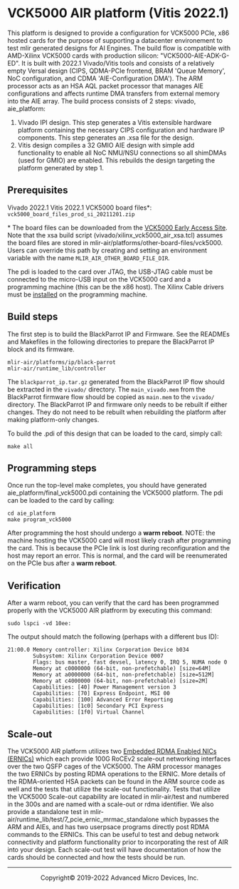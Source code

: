 # VCK5000 AIR platform (Vitis 2022.1)

This platform is designed to provide a configuration for VCK5000 PCIe, x86 hosted cards for the purpose of supporting a datacenter environement to test mlir generated designs for AI Engines. The build flow is compatible with AMD-Xilinx VCK5000 cards with production silicon: "VCK5000-AIE-ADK-G-ED". It is built with 2022.1 Vivado/Vitis tools and consists of a relatively empty Versal design (CIPS, QDMA-PCIe frontend, BRAM 'Queue Memory', NoC configuration, and CDMA 'AIE-Configuration DMA'). The ARM processor acts as an HSA AQL packet processor that manages AIE configurations and affects runtime DMA transfers from external memory into the AIE array. The build process consists of 2 steps: vivado, aie_platform:

1. Vivado IPI design. This step generates a Vitis extensible hardware platform containing the necessary CIPS configuration and hardware IP components. This step generates an .xsa file for the design.
2. Vitis design compiles a 32 GMIO AIE design with simple add functionality to enable all NoC NMU/NSU connections so all shimDMAs (used for GMIO) are enabled. This rebuilds the design targeting the platform generated by step 1.

## Prerequisites
Vivado 2022.1
Vitis 2022.1
VCK5000 board files\*: `vck5000_board_files_prod_si_20211201.zip`

\* The board files can be downloaded from the [VCK5000 Early Access Site](https://www.xilinx.com/member/vck5000.html). Note that the xsa build script (vivado/xilinx_vck5000_air_xsa.tcl) assumes the board files are stored in mlir-air/platforms/other-board-files/vck5000. Users can override this path by creating and setting an environment variable with the name `MLIR_AIR_OTHER_BOARD_FILE_DIR`.

The pdi is loaded to the card over JTAG, the USB-JTAG cable must be connected to the micro-USB input on the VCK5000 card and a programming machine (this can be the x86 host). The Xilinx Cable drivers must be [installed](https://docs.xilinx.com/r/en-US/ug973-vivado-release-notes-install-license/Installing-Cable-Drivers) on the programming machine.

## Build steps

The first step is to build the BlackParrot IP and Firmware. See the READMEs and Makefiles in the following directories to prepare the BlackParrot IP block and its firmware.

    mlir-air/platforms/ip/black-parrot
    mlir-air/runtime_lib/controller

The `blackparrot_ip.tar.gz` generated from the BlackParrot IP flow should be extracted in the `vivado/` directory. The `main_vivado.mem` from the BlackParrot firmware flow should be copied as `main.mem` to the `vivado/` directory. The BlackParrot IP and firmware only needs to be rebuilt if either changes. They do not need to be rebuilt when rebuilding the platform after making platform-only changes.

To build the .pdi of this design that can be loaded to the card, simply call:
```
make all
```

## Programming steps
Once run the top-level make completes, you should have generated aie_platform/final_vck5000.pdi containing the VCK5000 platform. The pdi can be loaded to the card by calling:
```
cd aie_platform
make program_vck5000
```
After programming the host should undergo a **warm reboot**.
NOTE: the machine hosting the VCK5000 card will most likely crash after programming the card. This is because the PCIe link is lost during reconfiguration and the host may report an error. This is normal, and the card will be reenumerated on the PCIe bus after a **warm reboot**.

## Verification
After a warm reboot, you can verify that the card has been programmed properly with the VCK5000 AIR platfrorm by executing this command:
```
sudo lspci -vd 10ee:
```
The output should match the following (perhaps with a different bus ID):
```
21:00.0 Memory controller: Xilinx Corporation Device b034
        Subsystem: Xilinx Corporation Device 0007
        Flags: bus master, fast devsel, latency 0, IRQ 5, NUMA node 0
        Memory at c0000000 (64-bit, non-prefetchable) [size=64M]
        Memory at a0000000 (64-bit, non-prefetchable) [size=512M]
        Memory at c4000000 (64-bit, non-prefetchable) [size=2M]
        Capabilities: [40] Power Management version 3
        Capabilities: [70] Express Endpoint, MSI 00
        Capabilities: [100] Advanced Error Reporting
        Capabilities: [1c0] Secondary PCI Express
        Capabilities: [1f0] Virtual Channel
```

## Scale-out

The VCK5000 AIR platform utilizes two [Embedded RDMA Enabled NICs (ERNICs)](https://www.xilinx.com/products/intellectual-property/ef-di-ernic.html) which each provide 100G RoCEv2 scale-out networking interfaces over the two QSFP cages of the VCK5000. The ARM processor manages the two ERNICs by posting RDMA operations to the ERNIC. More details of the RDMA-oriented HSA packets can be found in the ARM source code as well and the tests that utilize the scale-out functionality. Tests that utilize the VCK5000 Scale-out capability are located in mlir-air/test and numbered in the 300s and are named with a scale-out or rdma identifier. We also provide a standalone test in mlir-air/runtime_lib/test/7_pcie_ernic_mrmac_standalone which bypasses the ARM and AIEs, and has two userpsace programs directly post RDMA commands to the ERNICs. This can be useful to test and debug network connectivity and platform functionality prior to incorporating the rest of AIR into your design. Each scale-out test will have documentation of how the cards should be connected and how the tests should be run.

-----

<p align="center">Copyright&copy; 2019-2022 Advanced Micro Devices, Inc.</p>
